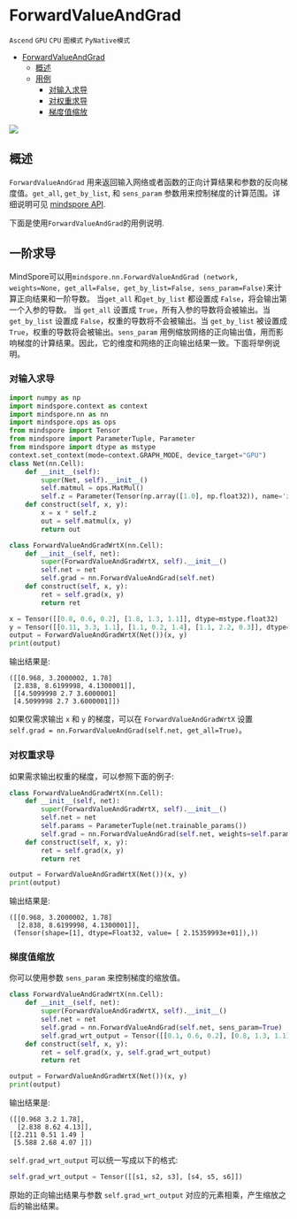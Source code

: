 # ForwardValueAndGrad

`Ascend` `GPU` `CPU` `图模式` `PyNative模式`

<!-- TOC -->

- [ForwardValueAndGrad](#forward-value-and-grad)
    - [概述](#概述)
    - [用例](#一阶求导)
        - [对输入求导](#对输入求导)
        - [对权重求导](#对权重求导)
        - [梯度值缩放](#梯度值缩放)

<!-- /TOC -->

<a href="https://gitee.com/mindspore/docs/tree/master/docs/mindspore/programming_guide/source_zh_cn/forward_value_and_grad.md" target="_blank"><img src="https://gitee.com/mindspore/docs/raw/master/resource/_static/logo_source.png"></a>

## 概述

`ForwardValueAndGrad` 用来返回输入网络或者函数的正向计算结果和参数的反向梯度值。`get_all`, `get_by_list`, 和 `sens_param` 参数用来控制梯度的计算范围。详细说明可见 [mindspore API](https://www.mindspore.cn/docs/api/en/master/api_python/nn/mindspore.nn.ForwardValueAndGrad.html).

下面是使用`ForwardValueAndGrad`的用例说明.

## 一阶求导

MindSpore可以用`mindspore.nn.ForwardValueAndGrad (network, weights=None, get_all=False, get_by_list=False, sens_param=False)`来计算正向结果和一阶导数。 当`get_all` 和`get_by_list` 都设置成 `False`，将会输出第一个入参的导数。 当 `get_all` 设置成 `True`，所有入参的导数将会被输出。当 `get_by_list` 设置成 `False`，权重的导数将不会被输出。当 `get_by_list` 被设置成 `True`，权重的导数将会被输出。`sens_param` 用例缩放网络的正向输出值，用而影响梯度的计算结果。因此，它的维度和网络的正向输出结果一致。下面将举例说明。

### 对输入求导

```python
import numpy as np
import mindspore.context as context
import mindspore.nn as nn
import mindspore.ops as ops
from mindspore import Tensor
from mindspore import ParameterTuple, Parameter
from mindspore import dtype as mstype
context.set_context(mode=context.GRAPH_MODE, device_target="GPU")
class Net(nn.Cell):
    def __init__(self):
        super(Net, self).__init__()
        self.matmul = ops.MatMul()
        self.z = Parameter(Tensor(np.array([1.0], np.float32)), name='z')
    def construct(self, x, y):
        x = x * self.z
        out = self.matmul(x, y)
        return out

class ForwardValueAndGradWrtX(nn.Cell):
    def __init__(self, net):
        super(ForwardValueAndGradWrtX, self).__init__()
        self.net = net
        self.grad = nn.ForwardValueAndGrad(self.net)
    def construct(self, x, y):
        ret = self.grad(x, y)
        return ret

x = Tensor([[0.8, 0.6, 0.2], [1.8, 1.3, 1.1]], dtype=mstype.float32)
y = Tensor([[0.11, 3.3, 1.1], [1.1, 0.2, 1.4], [1.1, 2.2, 0.3]], dtype=mstype.float32)
output = ForwardValueAndGradWrtX(Net())(x, y)
print(output)
```

输出结果是:

```text
([[0.968, 3.2000002, 1.78]
 [2.838, 8.6199998, 4.1300001]],
 [[4.5099998 2.7 3.6000001]
 [4.5099998 2.7 3.6000001]])
```

如果仅需求输出 `x` 和 `y` 的梯度，可以在 `ForwardValueAndGradWrtX` 设置 `self.grad = nn.ForwardValueAndGrad(self.net, get_all=True)`。

### 对权重求导

如果需求输出权重的梯度，可以参照下面的例子:

```python
class ForwardValueAndGradWrtX(nn.Cell):
    def __init__(self, net):
        super(ForwardValueAndGradWrtX, self).__init__()
        self.net = net
        self.params = ParameterTuple(net.trainable_params())
        self.grad = nn.ForwardValueAndGrad(self.net, weights=self.params, get_by_list=True)
    def construct(self, x, y):
        ret = self.grad(x, y)
        return ret
```

```python
output = ForwardValueAndGradWrtX(Net())(x, y)
print(output)
```

输出结果是:

```text
([[0.968, 3.2000002, 1.78]
  [2.838, 8.6199998, 4.1300001]],
 (Tensor(shape=[1], dtype=Float32, value= [ 2.15359993e+01]),))
```

### 梯度值缩放

你可以使用参数 `sens_param` 来控制梯度的缩放值。

```python
class ForwardValueAndGradWrtX(nn.Cell):
    def __init__(self, net):
        super(ForwardValueAndGradWrtX, self).__init__()
        self.net = net
        self.grad = nn.ForwardValueAndGrad(self.net, sens_param=True)
        self.grad_wrt_output = Tensor([[0.1, 0.6, 0.2], [0.8, 1.3, 1.1]], dtype=mstype.float32)
    def construct(self, x, y):
        ret = self.grad(x, y, self.grad_wrt_output)
        return ret
```

```python
output = ForwardValueAndGradWrtX(Net())(x, y)
print(output)
```

输出结果是:

```text
([[0.968 3.2 1.78],
  [2.838 8.62 4.13]],
[[2.211 0.51 1.49 ]
 [5.588 2.68 4.07 ]])
```

`self.grad_wrt_output` 可以统一写成以下的格式:

```python
self.grad_wrt_output = Tensor([[s1, s2, s3], [s4, s5, s6]])
```

原始的正向输出结果与参数 `self.grad_wrt_output` 对应的元素相乘，产生缩放之后的输出结果。
